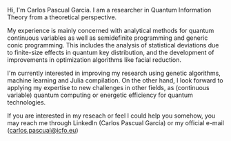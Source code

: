 Hi, I'm Carlos Pascual García. I am a researcher in Quantum Information Theory from a theoretical perspective.

My experience is mainly concerned with analytical methods for quantum continuous variables as well as semidefinite
programming and generic conic programming. This includes the analysis of statistical deviations due to finite-size
effects in quantum key distribution, and the development of improvements in optimization algorithms like facial reduction. 

I'm currently interested in improving my research using genetic algorithms, machine learning and Julia compilation. 
On the other hand, I look forward to applying my expertise to new challenges in other fields, as (continuous variable)
quantum computing or energetic efficiency for quantum technologies.

If you are interested in my reseach or feel I could help you somehow, you may reach me through LinkedIn
(Carlos Pascual García) or my official e-mail (carlos.pascual@icfo.eu)


<!---
CPascualGarcia/CPascualGarcia is a ✨ special ✨ repository because its `README.md` (this file) appears on your GitHub profile.
You can click the Preview link to take a look at your changes.
--->
